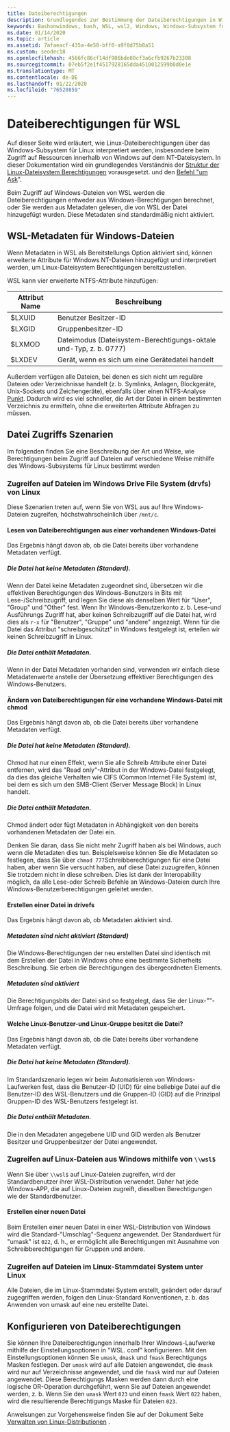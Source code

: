 ```yaml
---
title: Dateiberechtigungen
description: Grundlegendes zur Bestimmung der Dateiberechtigungen in Windows mit WSL
keywords: Bashonwindows, bash, WSL, wsl2, Windows, Windows-Subsystem für Linux, windowssubsystem, Ubuntu, Debian, SuSE, Windows 10, Datei, Berechtigungen
ms.date: 01/14/2020
ms.topic: article
ms.assetid: 7afaeacf-435a-4e58-bff0-a9f0d75b8a51
ms.custom: seodec18
ms.openlocfilehash: 4566fc86cf14df986bde80cf3a6cfb9267b23308
ms.sourcegitcommit: 07eb5f2e1f4517928165dda4510012599b0d0e1e
ms.translationtype: MT
ms.contentlocale: de-DE
ms.lasthandoff: 01/22/2020
ms.locfileid: "76520859"
---
```

# <a name="file-permissions-for-wsl"></a>Dateiberechtigungen für WSL

Auf dieser Seite wird erläutert, wie Linux-Dateiberechtigungen über das Windows-Subsystem für Linux interpretiert werden, insbesondere beim Zugriff auf Ressourcen innerhalb von Windows auf dem NT-Dateisystem. In dieser Dokumentation wird ein grundlegendes Verständnis der [Struktur der Linux-Dateisystem Berechtigungen](https://wiki.archlinux.org/index.php/File_permissions_and_attributes) vorausgesetzt. <!--TODO: Double check that it's okay to add these links--> und den [Befehl "um Ask](https://en.wikipedia.org/wiki/Umask)".

Beim Zugriff auf Windows-Dateien von WSL werden die Dateiberechtigungen entweder aus Windows-Berechtigungen berechnet, oder Sie werden aus Metadaten gelesen, die von WSL der Datei hinzugefügt wurden. Diese Metadaten sind standardmäßig nicht aktiviert. 

## <a name="wsl-metadata-on-windows-files"></a>WSL-Metadaten für Windows-Dateien

Wenn Metadaten in WSL als Bereitstellungs Option aktiviert sind, können erweiterte Attribute für Windows NT-Dateien hinzugefügt und interpretiert werden, um Linux-Dateisystem Berechtigungen bereitzustellen. 

WSL kann vier erweiterte NTFS-Attribute hinzufügen:

| Attribut Name | Beschreibung |
| --- | --- |
| $LXUID | Benutzer Besitzer-ID |
| $LXGID | Gruppenbesitzer-ID |
| $LXMOD | Dateimodus (Dateisystem-Berechtigungs-oktale und-Typ, z. b. 0777) |
| $LXDEV | Gerät, wenn es sich um eine Gerätedatei handelt |

Außerdem verfügen alle Dateien, bei denen es sich nicht um reguläre Dateien oder Verzeichnisse handelt (z. b. Symlinks, Anlagen, Blockgeräte, Unix-Sockets und Zeichengeräte), ebenfalls über einen NTFS-Analyse [Punkt](https://docs.microsoft.com/en-us/windows/win32/fileio/reparse-points). Dadurch wird es viel schneller, die Art der Datei in einem bestimmten Verzeichnis zu ermitteln, ohne die erweiterten Attribute Abfragen zu müssen. 
<!-- TODO: For the blog include ONeDrive detail -->

## <a name="file-access-scenarios"></a>Datei Zugriffs Szenarien

Im folgenden finden Sie eine Beschreibung der Art und Weise, wie Berechtigungen beim Zugriff auf Dateien auf verschiedene Weise mithilfe des Windows-Subsystems für Linux bestimmt werden

### <a name="accessing-files-in-the-windows-drive-file-system-drvfs-from-linux"></a>Zugreifen auf Dateien im Windows Drive File System (drvfs) von Linux

Diese Szenarien treten auf, wenn Sie von WSL aus auf Ihre Windows-Dateien zugreifen, höchstwahrscheinlich über `/mnt/c`. 

#### <a name="reading-file-permissions-from-an-existing-windows-file"></a>Lesen von Dateiberechtigungen aus einer vorhandenen Windows-Datei

Das Ergebnis hängt davon ab, ob die Datei bereits über vorhandene Metadaten verfügt.

##### <a name="the-file-does-not-have-metadata-default"></a>**Die Datei hat keine Metadaten (Standard).**

Wenn der Datei keine Metadaten zugeordnet sind, übersetzen wir die effektiven Berechtigungen des Windows-Benutzers in Bits mit Lese-/Schreibzugriff, und legen Sie diese als denselben Wert für "User", "Group" und "Other" fest. Wenn Ihr Windows-Benutzerkonto z. b. Lese-und Ausführungs Zugriff hat, aber keinen Schreibzugriff auf die Datei hat, wird dies als `r-x` für "Benutzer", "Gruppe" und "andere" angezeigt. Wenn für die Datei das Attribut "schreibgeschützt" in Windows festgelegt ist, erteilen wir keinen Schreibzugriff in Linux.

##### <a name="the-file-has-metadata"></a>Die Datei enthält Metadaten.

Wenn in der Datei Metadaten vorhanden sind, verwenden wir einfach diese Metadatenwerte anstelle der Übersetzung effektiver Berechtigungen des Windows-Benutzers.

#### <a name="changing-file-permissions-on-an-existing-windows-file-using-chmod"></a>Ändern von Dateiberechtigungen für eine vorhandene Windows-Datei mit chmod

Das Ergebnis hängt davon ab, ob die Datei bereits über vorhandene Metadaten verfügt.

##### <a name="the-file-does-not-have-metadata-default"></a>**Die Datei hat keine Metadaten (Standard).**

Chmod hat nur einen Effekt, wenn Sie alle Schreib Attribute einer Datei entfernen, wird das "Read only"-Attribut in der Windows-Datei festgelegt, da dies das gleiche Verhalten wie CIFS (Common Internet File System) ist, bei dem es sich um den SMB-Client (Server Message Block) in Linux handelt.

##### <a name="the-file-has-metadata"></a>Die Datei enthält Metadaten.

Chmod ändert oder fügt Metadaten in Abhängigkeit von den bereits vorhandenen Metadaten der Datei ein. 

Denken Sie daran, dass Sie nicht mehr Zugriff haben als bei Windows, auch wenn die Metadaten dies tun. Beispielsweise können Sie die Metadaten so festlegen, dass Sie über `chmod 777`Schreibberechtigungen für eine Datei haben, aber wenn Sie versucht haben, auf diese Datei zuzugreifen, können Sie trotzdem nicht in diese schreiben. Dies ist dank der Interopability möglich, da alle Lese-oder Schreib Befehle an Windows-Dateien durch Ihre Windows-Benutzerberechtigungen geleitet werden.

#### <a name="creating-a-file-in-drivefs"></a>Erstellen einer Datei in drivefs

Das Ergebnis hängt davon ab, ob Metadaten aktiviert sind.

##### <a name="metadata-is-not-enabled-default"></a>Metadaten sind nicht aktiviert (Standard)

Die Windows-Berechtigungen der neu erstellten Datei sind identisch mit dem Erstellen der Datei in Windows ohne eine bestimmte Sicherheits Beschreibung. Sie erben die Berechtigungen des übergeordneten Elements. 

##### <a name="metadata-is-enabled"></a>Metadaten sind aktiviert

Die Berechtigungsbits der Datei sind so festgelegt, dass Sie der Linux-""-Umfrage folgen, und die Datei wird mit Metadaten gespeichert.

#### <a name="which-linux-user-and-linux-group-owns-the-file"></a>Welche Linux-Benutzer-und Linux-Gruppe besitzt die Datei? 

Das Ergebnis hängt davon ab, ob die Datei bereits über vorhandene Metadaten verfügt.

##### <a name="the-file-does-not-have-metadata-default"></a>**Die Datei hat keine Metadaten (Standard).**
Im Standardszenario legen wir beim Automatisieren von Windows-Laufwerken fest, dass die Benutzer-ID (UID) für eine beliebige Datei auf die Benutzer-ID des WSL-Benutzers und die Gruppen-ID (GID) auf die Prinzipal Gruppen-ID des WSL-Benutzers festgelegt ist. 

##### <a name="the-file-has-metadata"></a>Die Datei enthält Metadaten.

Die in den Metadaten angegebene UID und GID werden als Benutzer Besitzer und Gruppenbesitzer der Datei angewendet. 

### <a name="accessing-linux-files-from-windows-using-wsl"></a>Zugreifen auf Linux-Dateien aus Windows mithilfe von `\\wsl$`

Wenn Sie über `\\wsl$` auf Linux-Dateien zugreifen, wird der Standardbenutzer ihrer WSL-Distribution verwendet. Daher hat jede Windows-APP, die auf Linux-Dateien zugreift, dieselben Berechtigungen wie der Standardbenutzer.

#### <a name="creating-a-new-file"></a>Erstellen einer neuen Datei

Beim Erstellen einer neuen Datei in einer WSL-Distribution von Windows wird die Standard-"Umschlag"-Sequenz angewendet. Der Standardwert für "umask" ist `022`, d. h., er ermöglicht alle Berechtigungen mit Ausnahme von Schreibberechtigungen für Gruppen und andere. 

### <a name="accessing-files-in-the-linux-root-file-system-from-linux"></a>Zugreifen auf Dateien im Linux-Stammdatei System unter Linux

Alle Dateien, die im Linux-Stammdatei System erstellt, geändert oder darauf zugegriffen werden, folgen den Linux-Standard Konventionen, z. b. das Anwenden von umask auf eine neu erstellte Datei.

## <a name="configuring-file-permissions"></a>Konfigurieren von Dateiberechtigungen

Sie können Ihre Dateiberechtigungen innerhalb Ihrer Windows-Laufwerke mithilfe der Einstellungsoptionen in "WSL. conf" konfigurieren. Mit den Einstellungsoptionen können Sie `umask`, `dmask` und `fmask` Berechtigungs Masken festlegen. Der `umask` wird auf alle Dateien angewendet, die `dmask` wird nur auf Verzeichnisse angewendet, und die `fmask` wird nur auf Dateien angewendet. Diese Berechtigungs Masken werden dann durch eine logische OR-Operation durchgeführt, wenn Sie auf Dateien angewendet werden, z. b. Wenn Sie den `umask` Wert `023` und einen `fmask` Wert `022` haben, wird die resultierende Berechtigungs Maske für Dateien `023`. 

Anweisungen zur Vorgehensweise finden Sie auf der Dokument Seite [Verwalten von Linux-Distributionen](./wsl-config.md) .
<!-- TODO: Add # to the link-->

